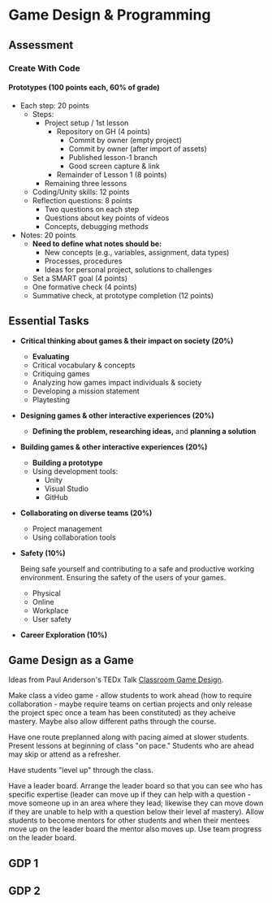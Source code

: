 # Game Design & Programming

## Assessment

### Create With Code

#### Prototypes (100 points each, 60% of grade)

* Each step: 20 points
  - Steps:
    - Project setup / 1st lesson
      - Repository on GH (4 points)
        - Commit by owner (empty project)
        - Commit by owner (after import of assets)
        - Published lesson-1 branch
        - Good screen capture & link
      - Remainder of Lesson 1 (8 points)
    - Remaining three lessons
  - Coding/Unity skills: 12 points
  - Reflection questions: 8 points
    - Two questions on each step
    - Questions about key points of videos
    - Concepts, debugging methods
* Notes: 20 points
  - **Need to define what notes should be:**
    - New concepts (e.g., variables, assignment, data types)
    - Processes, procedures
    - Ideas for personal project, solutions to challenges
  - Set a SMART goal (4 points)
  - One formative check (4 points)
  - Summative check, at prototype completion (12 points)

## Essential Tasks

* **Critical thinking about games & their impact on society (20%)**
  - **Evaluating**
  - Critical vocabulary & concepts
  - Critiquing games
  - Analyzing how games impact individuals & society
  - Developing a mission statement
  - Playtesting
* **Designing games & other interactive experiences (20%)**
  - **Defining the problem, researching ideas,** and **planning a solution**
* **Building games & other interactive experiences (20%)**
  - **Building a prototype**
  - Using development tools:
    - Unity
    - Visual Studio
    - GitHub
* **Collaborating on diverse teams (20%)**
  - Project management
  - Using collaboration tools
* **Safety (10%)**

   Being safe yourself and contributing to a safe and productive working environment. Ensuring the safety of the users of your games.
  - Physical
  - Online
  - Workplace
  - User safety
* **Career Exploration (10%)**

## Game Design as a Game

Ideas from Paul Anderson's TEDx Talk [Classroom Game Design](https://www.youtube.com/watch?v=4qlYGX0H6Ec).

Make class a video game - allow students to work ahead (how to require collaboration - maybe require teams on certian projects and only release the project spec once a team has been constituted) as they acheive mastery. Maybe also allow different paths through the course.

Have one route preplanned along with pacing aimed at slower students. Present lessons at beginning of class "on pace." Students who are ahead may skip or attend as a refresher.

Have students "level up" through the class.

Have a leader board. Arrange the leader board so that you can see who has specific expertise (leader can move up if they can help with a question - move someone up in an area where they lead; likewise they can move down if they are unable to help with a question below their level af mastery). Allow students to become mentors for other students and when their mentees move up on the leader board the mentor also moves up. Use team progress on the leader board.

## GDP 1

## GDP 2

